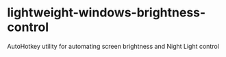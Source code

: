 # lightweight-windows-brightness-control
AutoHotkey utility for automating screen brightness and Night Light control

